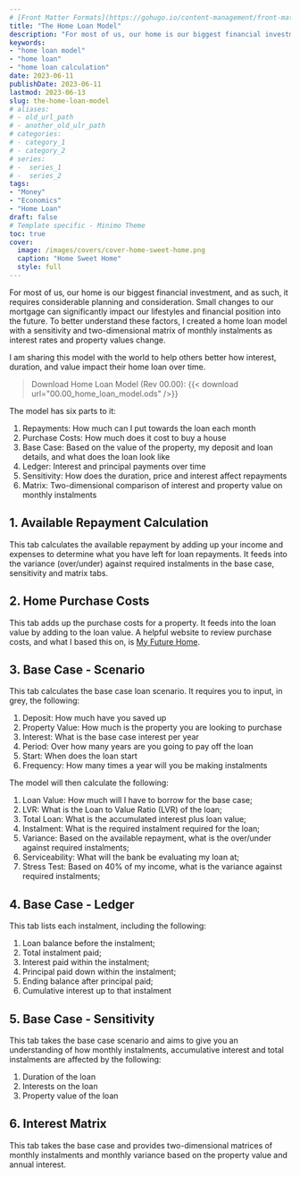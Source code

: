```yaml
---
# [Front Matter Formats](https://gohugo.io/content-management/front-matter/)
title: "The Home Loan Model"
description: "For most of us, our home is our biggest financial investment, and as such, it requires considerable planning and consideration."
keywords:
- "home loan model"
- "home loan"
- "home loan calculation"
date: 2023-06-11
publishDate: 2023-06-11
lastmod: 2023-06-13
slug: the-home-loan-model
# aliases:
# - old_url_path
# - another_old_ulr_path
# categories:
# - category_1
# - category_2
# series:
# -  series_1
# -  series_2
tags:
- "Money"
- "Economics"
- "Home Loan"
draft: false
# Template specific - Minimo Theme
toc: true
cover:
  image: /images/covers/cover-home-sweet-home.png
  caption: "Home Sweet Home"
  style: full
---
```


For most of us, our home is our biggest financial investment, and as such, it requires considerable planning and consideration. Small changes to our mortgage can significantly impact our lifestyles and financial position into the future. To better understand these factors, I created a home loan model with a sensitivity and two-dimensional matrix of monthly instalments as interest rates and property values change.

I am sharing this model with the world to help others better how interest, duration, and value impact their home loan over time.

> Download Home Loan Model (Rev 00.00): {{< download url="00.00_home_loan_model.ods" />}}

The model has six parts to it:

1. Repayments: How much can I put towards the loan each month
2. Purchase Costs: How much does it cost to buy a house
3. Base Case: Based on the value of the property, my deposit and loan details, and what does the loan look like
4. Ledger: Interest and principal payments over time
5. Sensitivity: How does the duration, price and interest affect repayments
6. Matrix: Two-dimensional comparison of interest and property value on monthly instalments

## 1. Available Repayment Calculation

This tab calculates the available repayment by adding up your income and expenses to determine what you have left for loan repayments. It feeds into the variance (over/under) against required instalments in the base case, sensitivity and matrix tabs.

## 2. Home Purchase Costs

This tab adds up the purchase costs for a property. It feeds into the loan value by adding to the loan value. A helpful website to review purchase costs, and what I based this on, is [My Future Home](https://myfuturehome.com.au/).

## 3. Base Case - Scenario

This tab calculates the base case loan scenario. It requires you to input, in grey, the following:

1. Deposit: How much have you saved up
2. Property Value: How much is the property you are looking to purchase
3. Interest: What is the base case interest per year
4. Period: Over how many years are you going to pay off the loan
5. Start: When does the loan start
6. Frequency: How many times a year will you be making instalments

The model will then calculate the following:

1. Loan Value: How much will I have to borrow for the base case;
2. LVR: What is the Loan to Value Ratio (LVR) of the loan;
3. Total Loan: What is the accumulated interest plus loan value;
4. Instalment: What is the required instalment required for the loan;
5. Variance: Based on the available repayment, what is the over/under against required instalments;
6. Serviceability: What will the bank be evaluating my loan at;
7. Stress Test: Based on 40% of my income, what is the variance against required instalments;

## 4. Base Case - Ledger

This tab lists each instalment, including the following:

1. Loan balance before the instalment;
2. Total instalment paid;
3. Interest paid within the instalment;
4. Principal paid down within the instalment;
5. Ending balance after principal paid;
6. Cumulative interest up to that instalment

## 5. Base Case - Sensitivity

This tab takes the base case scenario and aims to give you an understanding of how monthly instalments, accumulative interest and total instalments are affected by the following:

1. Duration of the loan
2. Interests on the loan
3. Property value of the loan

## 6. Interest Matrix

This tab takes the base case and provides two-dimensional matrices of monthly instalments and monthly variance based on the property value and annual interest.
